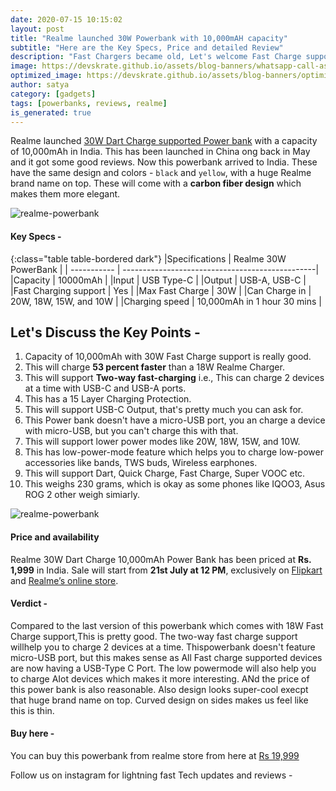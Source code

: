 ```yaml
---
date: 2020-07-15 10:15:02
layout: post
title: "Realme launched 30W Powerbank with 10,000mAH capacity"
subtitle: "Here are the Key Specs, Price and detailed Review"
description: "Fast Chargers became old, Let's welcome Fast Charge supported PowerBanks"
image: https://devskrate.github.io/assets/blog-banners/whatsapp-call-assistant.jpg
optimized_image: https://devskrate.github.io/assets/blog-banners/optimized/whatsapp-call-assistant.webp
author: satya
category: [gadgets]
tags: [powerbanks, reviews, realme]
is_generated: true
---
```


Realme launched [30W Dart Charge supported Power bank](https://event.realme.com/in/30w-powerbank-intrigue/) with a capacity of 10,000mAh in India. This has been launched in China ong back in May and it got some good reviews. Now this powerbank arrived to India. These have the same design and colors - `black` and `yellow`, with a huge Realme brand name on top. These will come with a **carbon fiber design** which makes them more elegant.

![realme-powerbank](https://devskrate.github.io/assets/images/realme/realme-powerbank-design.webp)

#### Key Specs - 

{:class="table table-bordered dark"}
|Specifications    | Realme 30W PowerBank                             | 
| -----------      | ------------------------------------------------| 
|Capacity          | 10000mAh                                        | 
|Input               | USB Type-C                                    | 
|Output            | USB-A, USB-C                                     | 
|Fast Charging support  | Yes                                         | 
|Max Fast Charge    | 30W                                             | 
|Can Charge in            | 20W, 18W, 15W, and 10W                    | 
|Charging speed       | 10,000mAh in 1 hour 30 mins                   | 


Let's Discuss the Key Points -
---
1. Capacity of 10,000mAh with 30W Fast Charge support is really good.
2. This will charge **53 percent faster** than a 18W Realme Charger.
3. This will support **Two-way fast-charging** i.e., This can charge 2 devices at a time with USB-C and USB-A ports.
4. This has a 15 Layer Charging Protection.
5. This will support USB-C Output, that's pretty much you can ask for.
6. This Power bank doesn't have a micro-USB port, you an charge a device with micro-USB, but you can't charge this with that.
7. This will support lower power modes like 20W, 18W, 15W, and 10W.
8. This has low-power-mode feature which helps you to charge low-power accessories like bands, TWS buds, Wireless earphones.
9. This will support Dart, Quick Charge, Fast Charge, Super VOOC etc.
10. This weighs 230 grams, which is okay as some phones like IQOO3, Asus ROG 2 other weigh simiarly.

![realme-powerbank](https://devskrate.github.io/assets/images/realme/realme-powerbank-details.webp)

#### Price and availability 

Realme 30W Dart Charge 10,000mAh Power Bank has been priced at **Rs. 1,999** in India. Sale will start from **21st July at 12 PM**, exclusively on [Flipkart](https://flipkart.com) and [Realme’s online store](https://buy.realme.com/in/).

#### Verdict - 

Compared to the last version of this powerbank which comes with 18W Fast Charge support,This is pretty good. The two-way fast charge support willhelp you to charge 2 devices at a time. Thispowerbank doesn't feature micro-USB port, but this makes sense as All Fast charge supported devices are now having a USB-Type C Port.  The low powermode will also help you to charge AIot devices which makes it more interesting. ANd the price of this power bank is also reasonable. Also design looks super-cool execpt that huge brand name on top. Curved design on sides makes us feel like this is thin.

#### Buy here - 
You can buy this powerbank from realme store from here at [Rs 19,999](https://buy.realme.com/in/goods/225)


Follow us on instagram for lightning fast Tech updates and reviews - 


